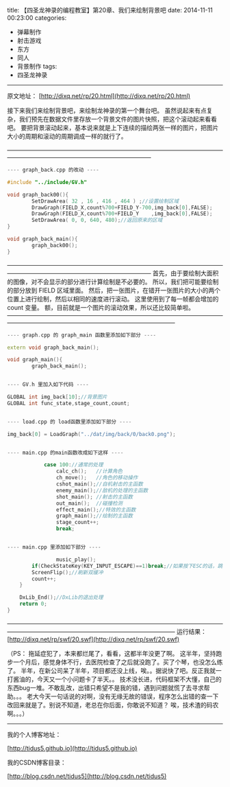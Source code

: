 title: 【四圣龙神录的编程教室】第20章、我们来绘制背景吧
date: 2014-11-11 00:23:00
categories:
- 弹幕制作
- 射击游戏
- 东方
- 同人
- 背景制作
tags:
- 四圣龙神录
---
原文地址：
[http://dixq.net/rp/20.html](http://dixq.net/rp/20.html)

接下来我们来绘制背景吧，来绘制龙神录的第一个舞台吧。
虽然说起来有点复杂，我们预先在数据文件里存放一个背景文件的图片快照，把这个滚动起来看看吧。
要把背景滚动起来，基本说来就是上下连续的描绘两张一样的图片，把图片大小的周期和滚动的周期调成一样的就行了。

 <!--more-->
————————————————————————————————————————————————————————————


```cpp
---- graph_back.cpp 的改动 ----

#include "../include/GV.h"

void graph_back00(){
        SetDrawArea( 32 , 16 , 416 , 464 ) ;//设置绘制区域
        DrawGraph(FIELD_X,count%700+FIELD_Y-700,img_back[0],FALSE);
        DrawGraph(FIELD_X,count%700+FIELD_Y    ,img_back[0],FALSE);
        SetDrawArea( 0, 0, 640, 480);//返回原来的区域
}

void graph_back_main(){
        graph_back00();
}
```
————————————————————————————————————————————————————————————
首先，由于要绘制大面积的图像，对不会显示的部分进行计算绘制是不必要的。
所以，我们把可能要绘制的部分放到 FIELD 区域里面。
然后，把一张图片，在错开一张图片的大小的两个位置上进行绘制，然后以相同的速度进行滚动。
这里使用到了每一帧都会增加的 count 变量。
额，目前就是一个图片的滚动效果，所以还比较简单啦。
————————————————————————————————————————————————————————————————


```cpp
---- graph.cpp 的 graph_main 函数里添加如下部分 ----

extern void graph_back_main();

void graph_main(){
        graph_back_main();


---- GV.h 里加入如下代码 ----

GLOBAL int img_back[10];//背景图片
GLOBAL int func_state,stage_count,count;


---- load.cpp 的 load函数里添加如下部分 ----

img_back[0] = LoadGraph("../dat/img/back/0/back0.png");


---- main.cpp 的main函数改成如下这样 ----

            case 100://通常的处理
                calc_ch();   //计算角色
                ch_move();   //角色的移动操作
                cshot_main();//自机射击的主函数
                enemy_main();//敌机的处理的主函数
                shot_main(); //射击的主函数
                out_main();  //碰撞检测
                effect_main();//特效的主函数
                graph_main();//绘制的主函数
                stage_count++;
                break;


---- main.cpp 里添加如下部分 ----

                music_play();
        if(CheckStateKey(KEY_INPUT_ESCAPE)==1)break;//如果按下ESC的话，跳出
        ScreenFlip();//刷新双缓冲
        count++;
    }

    DxLib_End();//DxLib的退出处理
    return 0;
}
```
————————————————————————————————————————————————————————————————
运行结果：
[http://dixq.net/rp/swf/20.swf](http://dixq.net/rp/swf/20.swf)

（PS：
拖延症犯了，本来都烂尾了，看看，这都半年没更了啊。
这半年，坚持跑步一个月后，感觉身体不行，去医院检查了之后就没跑了。买了个琴，也没怎么练了。
半年，在新公司呆了半年，项目都还没上线，唉。。据说快了吧。反正我就一打酱油的，今天又一个小问题卡了半天。。
技术没长进，代码框架不大懂，自己的东西bug一堆。不敢乱改，出错只希望不是我的错，遇到问题就慌了去寻求帮助。。。
老大今天一句话说的对啊，没有无缘无故的错误，程序怎么出错的查一下改回来就是了。别说不知道，老总在你后面，你敢说不知道？
唉，技术渣的码农啊。。。）

---
我的个人博客地址：

[http://tidus5.github.io](http://tidus5.github.io)

我的CSDN博客目录：

[http://blog.csdn.net/tidus5](http://blog.csdn.net/tidus5)

